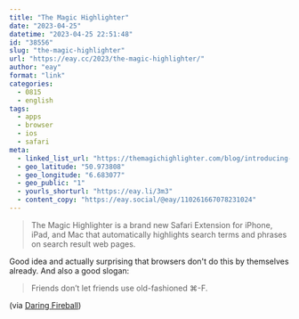 ```yaml
---
title: "The Magic Highlighter"
date: "2023-04-25"
datetime: "2023-04-25 22:51:48"
id: "38556"
slug: "the-magic-highlighter"
url: "https://eay.cc/2023/the-magic-highlighter/"
author: "eay"
format: "link"
categories:
  - 0815
  - english
tags:
  - apps
  - browser
  - ios
  - safari
meta:
  - linked_list_url: "https://themagichighlighter.com/blog/introducing-the-magic-highlighter/"
  - geo_latitude: "50.973808"
  - geo_longitude: "6.683077"
  - geo_public: "1"
  - yourls_shorturl: "https://eay.li/3m3"
  - content_copy: "https://eay.social/@eay/110261667078231024"
---
```


> The Magic Highlighter is a brand new Safari Extension for iPhone, iPad, and Mac that automatically highlights search terms and phrases on search result web pages.

Good idea and actually surprising that browsers don't do this by themselves already. And also a good slogan:

> Friends don’t let friends use old-fashioned ⌘-F.

(via [Daring Fireball](https://daringfireball.net/linked/2023/04/17/the-magic-highlighter))
